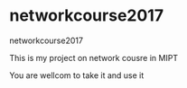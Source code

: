 # networkcourse2017
networkcourse2017


This is my project on network cousre in MIPT 

You are wellcom to take it and use it
